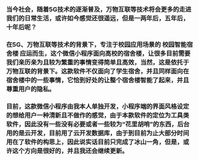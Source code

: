 ### 当今社会，随着5G技术的逐渐普及，万物互联等技术将会更多的走进我们的日常生活，或许如今感觉还很遥远，但是一两年后，五年后，十年后呢？
### 在5G、万物互联等技术的背景下，专注于校园应用场景的 校园智能宿舍楼 应运而生，这个微信小程序面向高校的宿舍楼，让很多目前需要我们亲历亲为且较为繁重的事情变得简单且高效，当然，这是依托于万物互联的背景下。这款软件不仅面向了学生宿舍，并且同样面向在宿舍楼中的一些事情，它恰到好处的让整个宿舍楼智能了起来，并且尊重用户的隐私。
### 目前，这款微信小程序由我本人单独开发，小程序端的界面风格设定的想给用户一种清新且不做作的感觉，由于本款软件的定位为工具类软件，因此没有一些没有必要或者一些较为“花里胡哨”的东西，后台用的是云开发，目前用了云开发数据库，由于到目前为止大部分时间用在了软件的构思上，因此说实话目前只完成了冰山一角，但是，或许这个方向是很好的，并且我还会继续更新。